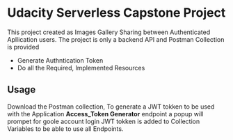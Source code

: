 # Udacity Serverless Capstone Project

This project created as Images Gallery Sharing between Authenticated Apllication users.
The project is only a backend API and Postman Collection is provided
- Generate Authntication Token
-  Do all the Required, Implemented  Resources


## Usage

Download the Postman collection, To generate a JWT tokken to be used with the Application
**Access_Token Generator** endpoint a popup will prompet for goole account login
JWT tokken is added to Collection Variables to be able to use all Endpoints.
